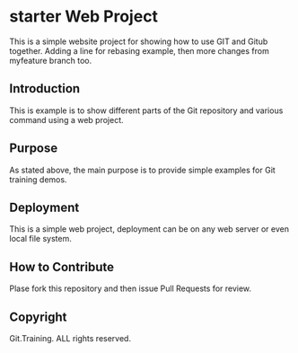 # starter Web Project

This is a simple website project for 
showing how to use GIT and Gitub together.
Adding a line for rebasing example, then more
changes from myfeature branch too.

## Introduction

This is example is to show different parts
of the Git repository and various command
using a web project.

## Purpose

As stated above, the main purpose is to 
provide simple examples for Git training demos.

## Deployment

This is a simple web project, deployment
can be on any web server or even local file
system.

## How to Contribute

Plase fork this repository and then issue
Pull Requests for review.
## Copyright

Git.Training. ALL rights reserved.
